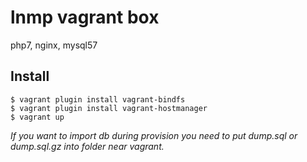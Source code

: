 # lnmp vagrant box
php7, nginx, mysql57

## Install

```
$ vagrant plugin install vagrant-bindfs
$ vagrant plugin install vagrant-hostmanager
$ vagrant up
```

_If you want to import db during provision you need to put dump.sql or dump.sql.gz into folder near vagrant._